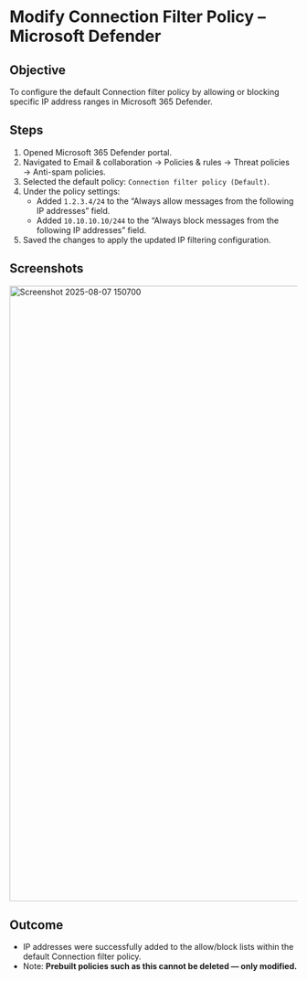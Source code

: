 # Modify Connection Filter Policy – Microsoft Defender

## Objective

To configure the default Connection filter policy by allowing or blocking specific IP address ranges in Microsoft 365 Defender.

## Steps

1. Opened Microsoft 365 Defender portal.
2. Navigated to Email & collaboration → Policies & rules → Threat policies → Anti-spam policies.
3. Selected the default policy: `Connection filter policy (Default)`.
4. Under the policy settings:
   - Added `1.2.3.4/24` to the “Always allow messages from the following IP addresses” field.
   - Added `10.10.10.10/244` to the “Always block messages from the following IP addresses” field.
5. Saved the changes to apply the updated IP filtering configuration.

## Screenshots

<img width="1918" height="1077" alt="Screenshot 2025-08-07 150700" src="https://github.com/user-attachments/assets/267d1221-b0fd-4190-8a38-8cc777bf2616" />



## Outcome

- IP addresses were successfully added to the allow/block lists within the default Connection filter policy.
- Note: **Prebuilt policies such as this cannot be deleted — only modified.**
